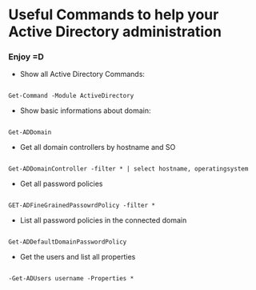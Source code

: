 # Useful Commands to help your Active Directory administration 
### Enjoy =D



- Show all Active Directory Commands: 
```

Get-Command -Module ActiveDirectory

```
- Show basic informations about domain:

```

Get-ADDomain

```
- Get all domain controllers by hostname and SO
```

Get-ADDomainController -filter * | select hostname, operatingsystem

```
- Get all password policies
```

GET-ADFineGrainedPassowrdPolicy -filter *

```
- List all password policies in the connected domain
```

Get-ADDefaultDomainPasswordPolicy

```
-   Get the users and list all properties
```

-Get-ADUsers username -Properties *

```